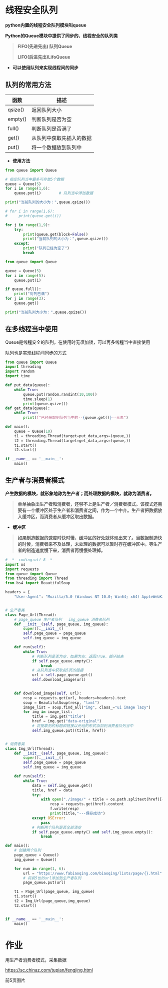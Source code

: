 # 线程安全队列

**python内置的线程安全队列模块叫queue**

**Python的Queue模块中提供了同步的、线程安全的队列类**

> **FIFO(先进先出) 队列Queue**
>
> **LIFO(后进先出)LifoQueue**

* **可以使用队列来实现线程间的同步**

## 队列的常用方法

| 函数    | 描述                     |
| ------- | ------------------------ |
| qsize() | 返回队列大小             |
| empty() | 判断队列是否为空         |
| full()  | 判断队列是否满了         |
| get()   | 从队列中获取先插入的数据 |
| put()   | 将一个数据放到队列中     |



* **使用方法**

~~~python
from queue import Queue

# 指定队列当中最多可存放5个数据
queue = Queue(5)
for i in range(1,6):
    queue.put(i)		# 队列当中添加数据

print("当前队列的大小为：",queue.qsize())

# for i in range(1,6):
#     print(queue.get(i))

for j in range(1,9):
    try:
        print(queue.get(block=False))
        print("当前队列的大小为：",queue.qsize())
    except:
        print("队列已经为空了")
        break
~~~

~~~python
from queue import Queue

queue = Queue(5)
for i in range(5):
    queue.put(i)

if queue.full():
    print("对列已满")
for j in range(3):
    queue.get()

print("当前队列大小为：",queue.qsize())
~~~

## 在多线程当中使用

Queue是线程安全的队列，在使用时无须加锁，可以再多线程当中直接使用

队列也是实现线程间同步的方式

~~~python
from queue import Queue
import threading
import random
import time

def put_data(queue):
    while True:
        queue.put(random.randint(10,100))
        time.sleep(1)
        print(queue.qsize())
def get_data(queue):
    while True:
        print(f"已经获取到队列当中的--{queue.get()}--元素")

def main():
    queue = Queue(10)
    t1 = threading.Thread(target=put_data,args=(queue,))
    t2 = threading.Thread(target=get_data,args=(queue,))
    t1.start()
    t2.start()

if __name__ == '__main__':
    main()
~~~



## 生产者与消费者模式

**产生数据的模块，就形象地称为生产者；而处理数据的模块，就称为消费者。** 

> **单单抽象出生产者和消费者，还够不上是生产者／消费者模式。该模式还需要有一个缓冲区处于生产者和消费者之间，作为一个中介。生产者把数据放入缓冲区，而消费者从缓冲区取出数据。**

* **缓冲区**

> **如果制造数据的速度时快时慢，缓冲区的好处就体现出来了。当数据制造快的时候，消费者来不及处理，未处理的数据可以暂时存在缓冲区中。等生产者的制造速度慢下来，消费者再慢慢处理掉。**

~~~python
# -*- coding:utf-8 -*-
import os
import requests
from queue import Queue
from threading import Thread
from bs4 import BeautifulSoup

headers = {
    "User-Agent": "Mozilla/5.0 (Windows NT 10.0; Win64; x64) AppleWebKit/537.36 (KHTML, like Gecko) Chrome/104.0.0.0 Safari/537.36"}


# 生产者类
class Page_Url(Thread):
    # page_queue 生产者队列   img_queue 消费者队列
    def __init__(self, page_queue, img_queue):
        super().__init__()
        self.page_queue = page_queue
        self.img_queue = img_queue

    def run(self):
        while True:
            # 判断队列是否为空，如果为空，返回True，循环结束
            if self.page_queue.empty():
                break
            # 从队列当中获取前5页的链接
            url = self.page_queue.get()
            self.download_image(url)

            
    def download_image(self, url):
        resp = requests.get(url, headers=headers).text
        soup = BeautifulSoup(resp, "lxml")
        image_list = soup.find_all("img", class_="ui image lazy")
        for img in image_list:
            title = img.get("title")
            href = img.get("data-original")
            # 将提取到的标题和链接以元组的形式添加到消费者队列当中
            self.img_queue.put((title, href))


# 消费者类
class Img_Url(Thread):
    def __init__(self, page_queue, img_queue):
        super().__init__()
        self.page_queue = page_queue
        self.img_queue = img_queue

    def run(self):
        while True:
            data = self.img_queue.get()
            title, href = data
            try:
                with open("./image/" + title + os.path.splitext(href)[-1], "wb") as f:
                    resp = requests.get(href).content
                    f.write(resp)
                    print(title,"---保存成功")
            except OSError:
                pass
            # 判断两个队列是否全部清空
            if self.page_queue.empty() and self.img_queue.empty():
                break

def main():
    # 创建两个队列
    page_queue = Queue()
    img_queue = Queue()

    for num in range(1, 6):
        url = "https://www.fabiaoqing.com/biaoqing/lists/page/{}.html".format(num)
        # 将前5也的url添加到生产者队列
        page_queue.put(url)

    t1 = Page_Url(page_queue, img_queue)
    t1.start()
    t2 = Img_Url(page_queue,img_queue)
    t2.start()


if __name__ == '__main__':
    main()


~~~





# 作业

用生产者消费者模式，采集数据

https://sc.chinaz.com/tupian/fengjing.html

前5页图片





























